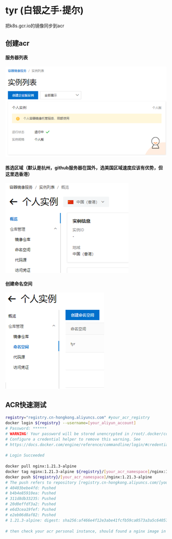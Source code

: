 # tyr (白银之手·提尔)
把k8s.gcr.io的镜像同步到acr


## 创建acr
#### 服务器列表
![容器镜像服务实例列表](./picture/容器镜像服务实例列表.png)
#### 拣选区域（默认是杭州，github服务器在国外，选美国区域速度应该有优势，但这里选香港）
![容器镜像服务实例列表](./picture/容器镜像个人实例-区域.png)
#### 创建命名空间
![容器镜像服务实例列表](./picture/容器镜像命名空间.png)



## ACR快速测试
```sh
registry="registry.cn-hongkong.aliyuncs.com" #your_acr_registry
docker login ${registry} --username=[your_aliyun_account]
# Password: ******
# WARNING! Your password will be stored unencrypted in /root/.docker/config.json.
# Configure a credential helper to remove this warning. See
# https://docs.docker.com/engine/reference/commandline/login/#credentials-store

# Login Succeeded

docker pull nginx:1.21.3-alpine
docker tag nginx:1.21.3-alpine ${registry}/[your_acr_namespace]/nginx:1.21.3-alpine
docker push ${registry}/[your_acr_namespace]/nginx:1.21.3-alpine
# The push refers to repository [registry.cn-hongkong.aliyuncs.com/[your_acr_namespace]/nginx]
# 40403bebe4fd: Pushed 
# b4b4e85910ea: Pushed 
# 311d8db33235: Pushed 
# 20d0effdf3a2: Pushed 
# e6d3cea19fef: Pushed 
# e2eb06d8af82: Pushed 
# 1.21.3-alpine: digest: sha256:af466e4f12e3abe41fcfb59ca0573a3a5c640573b389d5287207a49d1324abd8 size: 1568

# then check your acr personal instance, should found a nginx image in your namespace
```























